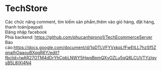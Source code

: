 # TechStore
Các chức năng comment, tìm kiếm sản phẩm,thêm vào giỏ hàng, đặt hàng, thanh toán(paypal)<br>
Đăng nhập facebook<br>
Phía backend: https://github.com/phucanhprono1/TechEcommerceServer<br>
Báo cáo:https://docs.google.com/document/d/1qDTLVFYVxkpLfFwEtLL7hzSf5ZqnaIhOaaouBXqgR6Y/edit?fbclid=IwAR27OTM4dDrYhCpbLNWY5HwqBpmQXyOZLu5qQ8LCUVTYzlqysB5L8IXl4N4<br>
